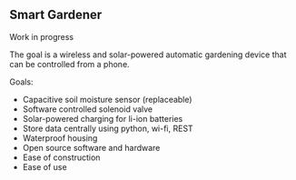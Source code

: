 ## Smart Gardener

Work in progress

The goal is a wireless and solar-powered automatic gardening device that can be controlled from a phone.

Goals:
* Capacitive soil moisture sensor (replaceable)
* Software controlled solenoid valve
* Solar-powered charging for li-ion batteries
* Store data centrally using python, wi-fi, REST
* Waterproof housing
* Open source software and hardware
* Ease of construction
* Ease of use
